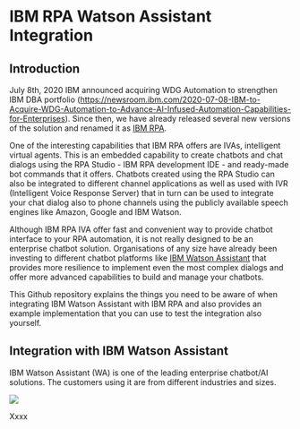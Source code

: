 # IBM RPA Watson Assistant Integration

## Introduction
July 8th, 2020 IBM announced acquiring WDG Automation to strengthen IBM DBA portfolio (https://newsroom.ibm.com/2020-07-08-IBM-to-Acquire-WDG-Automation-to-Advance-AI-Infused-Automation-Capabilities-for-Enterprises). Since then, we have already released several new versions of the solution and renamed it as <a href="https://www.ibm.com/support/knowledgecenter/SSTHBP_20.12/kc_welcome_rpa.html">IBM RPA</a>.

One of the interesting capabilities that IBM RPA offers are IVAs, intelligent virtual agents. This is an embedded capability to create chatbots and chat dialogs using the RPA Studio - IBM RPA development IDE - and ready-made bot commands that it offers. Chatbots created using the RPA Studio can also be integrated to different channel applications as well as used with IVR (Intelligent Voice Response Server) that in turn can be used to integrate your chat dialog also to phone channels using the publicly available speech engines like Amazon, Google and IBM Watson.

Although IBM RPA IVA offer fast and convenient way to provide chatbot interface to your RPA automation, it is not really designed to be an enterprise chatbot solution. Organisations of any size have already been investing to different chatbot platforms like <a href="https://www.ibm.com/cloud/watson-assistant">IBM Watson Assistant</a> that provides more resilience to implement even the most complex dialogs and offer more advanced capabilities to build and manage your chatbots.

This Github repository explains the things you need to be aware of when integrating IBM Watson Assistant with IBM RPA and also provides an example implementation that you can use to test the integration also yourself.

## Integration with IBM Watson Assistant
IBM Watson Assistant (WA) is one of the leading enterprise chatbot/AI solutions. The customers using it are from different industries and sizes.

![](./images/Watson_customers.png)

Xxxx
